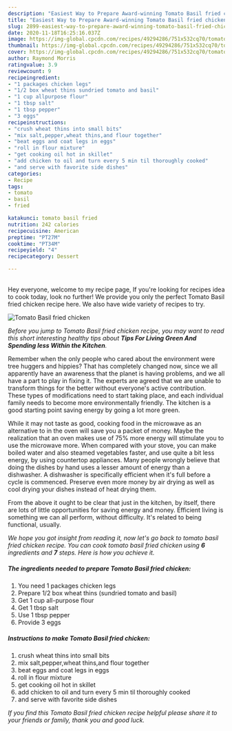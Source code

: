```yaml
---
description: "Easiest Way to Prepare Award-winning Tomato Basil fried chicken"
title: "Easiest Way to Prepare Award-winning Tomato Basil fried chicken"
slug: 2899-easiest-way-to-prepare-award-winning-tomato-basil-fried-chicken
date: 2020-11-18T16:25:16.037Z
image: https://img-global.cpcdn.com/recipes/49294286/751x532cq70/tomato-basil-fried-chicken-recipe-main-photo.jpg
thumbnail: https://img-global.cpcdn.com/recipes/49294286/751x532cq70/tomato-basil-fried-chicken-recipe-main-photo.jpg
cover: https://img-global.cpcdn.com/recipes/49294286/751x532cq70/tomato-basil-fried-chicken-recipe-main-photo.jpg
author: Raymond Morris
ratingvalue: 3.9
reviewcount: 9
recipeingredient:
- "1 packages chicken legs"
- "1/2 box wheat thins sundried tomato and basil"
- "1 cup allpurpose flour"
- "1 tbsp salt"
- "1 tbsp pepper"
- "3 eggs"
recipeinstructions:
- "crush wheat thins into small bits"
- "mix salt,pepper,wheat thins,and flour together"
- "beat eggs and coat legs in eggs"
- "roll in flour mixture"
- "get cooking oil hot in skillet"
- "add chicken to oil and turn every 5 min til thoroughly cooked"
- "and serve with favorite side dishes"
categories:
- Recipe
tags:
- tomato
- basil
- fried

katakunci: tomato basil fried 
nutrition: 242 calories
recipecuisine: American
preptime: "PT27M"
cooktime: "PT34M"
recipeyield: "4"
recipecategory: Dessert

---
```

<br>
Hey everyone, welcome to my recipe page, If you're looking for recipes idea to cook today, look no further! We provide you only the perfect Tomato Basil fried chicken recipe here. We also have wide variety of recipes to try.
<br>


![Tomato Basil fried chicken](https://img-global.cpcdn.com/recipes/49294286/751x532cq70/tomato-basil-fried-chicken-recipe-main-photo.jpg)

<i>Before you jump to Tomato Basil fried chicken recipe, you may want to read this short interesting healthy tips about 
<strong>Tips For Living Green And Spending less Within the Kitchen</strong>.</i>
</br>

Remember when the only people who cared about the environment were tree huggers and hippies? That has completely changed now, since we all apparently have an awareness that the planet is having problems, and we all have a part to play in fixing it. The experts are agreed that we are unable to transform things for the better without everyone's active contribution. These types of modifications need to start taking place, and each individual family needs to become more environmentally friendly. The kitchen is a good starting point saving energy by going a lot more green.

While it may not taste as good, cooking food in the microwave as an alternative to in the oven will save you a packet of money. Maybe the realization that an oven makes use of 75% more energy will stimulate you to use the microwave more. When compared with your stove, you can make boiled water and also steamed vegetables faster, and use quite a bit less energy, by using countertop appliances. Many people wrongly believe that doing the dishes by hand uses a lesser amount of energy than a dishwasher. A dishwasher is specifically efficient when it's full before a cycle is commenced. Preserve even more money by air drying as well as cool drying your dishes instead of heat drying them.

From the above it ought to be clear that just in the kitchen, by itself, there are lots of little opportunities for saving energy and money. Efficient living is something we can all perform, without difficulty. It's related to being functional, usually.


<i>We hope you got insight from reading it, now let's go back to tomato basil fried chicken recipe. You can cook tomato basil fried chicken using <strong>6</strong> ingredients and <strong>7</strong> steps. Here is how you achieve it.
</i>

##### The ingredients needed to prepare Tomato Basil fried chicken:

1. You need 1 packages chicken legs
1. Prepare 1/2 box wheat thins (sundried tomato and basil)
1. Get 1 cup all-purpose flour
1. Get 1 tbsp salt
1. Use 1 tbsp pepper
1. Provide 3 eggs


##### Instructions to make Tomato Basil fried chicken:

1. crush wheat thins into small bits
1. mix salt,pepper,wheat thins,and flour together
1. beat eggs and coat legs in eggs
1. roll in flour mixture
1. get cooking oil hot in skillet
1. add chicken to oil and turn every 5 min til thoroughly cooked
1. and serve with favorite side dishes


<i>If you find this Tomato Basil fried chicken recipe helpful please share it to your friends or family, thank you and good luck.</i>
